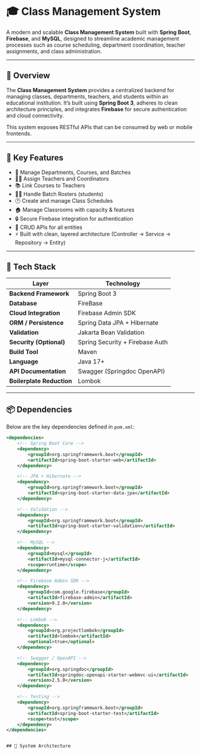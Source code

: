 # 🎓 Class Management System

A modern and scalable **Class Management System** built with **Spring Boot**, **Firebase**, and **MySQL**, designed to streamline academic management processes such as course scheduling, department coordination, teacher assignments, and class administration.

---

## 🚀 Overview

The **Class Management System** provides a centralized backend for managing classes, departments, teachers, and students within an educational institution. It’s built using **Spring Boot 3**, adheres to clean architecture principles, and integrates **Firebase** for secure authentication and cloud connectivity.

This system exposes RESTful APIs that can be consumed by web or mobile frontends.

---

## 🧩 Key Features

- 🏫 Manage Departments, Courses, and Batches  
- 👩‍🏫 Assign Teachers and Coordinators  
- 📚 Link Courses to Teachers  
- 🧑‍🎓 Handle Batch Rosters (students)  
- 🕐 Create and manage Class Schedules  
- 🏠 Manage Classrooms with capacity & features  
- 🔒 Secure Firebase integration for authentication  
- 🧱 CRUD APIs for all entities  
- ⚡ Built with clean, layered architecture (Controller → Service → Repository → Entity)

---

## 🧱 Tech Stack

| Layer | Technology |
|--------|-------------|
| **Backend Framework** | Spring Boot 3 |
| **Database** | FireBase |
| **Cloud Integration** | Firebase Admin SDK |
| **ORM / Persistence** | Spring Data JPA + Hibernate |
| **Validation** | Jakarta Bean Validation |
| **Security (Optional)** | Spring Security + Firebase Auth |
| **Build Tool** | Maven |
| **Language** | Java 17+ |
| **API Documentation** | Swagger (Springdoc OpenAPI) |
| **Boilerplate Reduction** | Lombok |

---

## 📦 Dependencies

Below are the key dependencies defined in `pom.xml`:

```xml
<dependencies>
    <!-- Spring Boot Core -->
    <dependency>
        <groupId>org.springframework.boot</groupId>
        <artifactId>spring-boot-starter-web</artifactId>
    </dependency>

    <!-- JPA + Hibernate -->
    <dependency>
        <groupId>org.springframework.boot</groupId>
        <artifactId>spring-boot-starter-data-jpa</artifactId>
    </dependency>

    <!-- Validation -->
    <dependency>
        <groupId>org.springframework.boot</groupId>
        <artifactId>spring-boot-starter-validation</artifactId>
    </dependency>

    <!-- MySQL -->
    <dependency>
        <groupId>mysql</groupId>
        <artifactId>mysql-connector-j</artifactId>
        <scope>runtime</scope>
    </dependency>

    <!-- Firebase Admin SDK -->
    <dependency>
        <groupId>com.google.firebase</groupId>
        <artifactId>firebase-admin</artifactId>
        <version>9.2.0</version>
    </dependency>

    <!-- Lombok -->
    <dependency>
        <groupId>org.projectlombok</groupId>
        <artifactId>lombok</artifactId>
        <optional>true</optional>
    </dependency>

    <!-- Swagger / OpenAPI -->
    <dependency>
        <groupId>org.springdoc</groupId>
        <artifactId>springdoc-openapi-starter-webmvc-ui</artifactId>
        <version>2.5.0</version>
    </dependency>

    <!-- Testing -->
    <dependency>
        <groupId>org.springframework.boot</groupId>
        <artifactId>spring-boot-starter-test</artifactId>
        <scope>test</scope>
    </dependency>
</dependencies>


## 🧩 System Architecture

